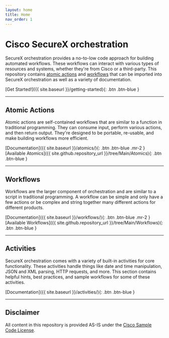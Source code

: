 ```yaml
---
layout: home
title: Home
nav_order: 1
---
```


# Cisco SecureX orchestration
SecureX orchestration provides a no-to-low code approach for building automated workflows. These workflows can interact with various types of resources and systems, whether they're from Cisco or a third-party. This repository contains [atomic actions](#atomic-actions) and [workflows](#workflows) that can be imported into SecureX orchestration as well as a variety of documentation.

[Get Started!]({{ site.baseurl }}/getting-started){: .btn .btn-blue }

---

## Atomic Actions
Atomic actions are self-contained workflows that are similar to a function in traditional programming. They can consume input, perform various actions, and then return output. They're designed to be portable, re-usable, and make building workflows more efficient.

[Documentation]({{ site.baseurl }}/atomics/){: .btn .btn-blue .mr-2 } [Available Atomics]({{ site.github.repository_url }}/tree/Main/Atomics){: .btn .btn-blue }

---

## Workflows
Workflows are the larger component of orchestration and are similar to a script in traditional programming. A workflow can be simple and only have a few actions or be complex and string together many different actions for different products.

[Documentation]({{ site.baseurl }}/workflows/){: .btn .btn-blue .mr-2 } [Available Workflows]({{ site.github.repository_url }}/tree/Main/Workflows){: .btn .btn-blue }

---

## Activities
SecureX orchestration comes with a variety of built-in activities for core functionality. These activities handle things like date and time manipulation, JSON and XML parsing, HTTP requests, and more. This section contains helpful hints, best practices, and sample workflows for some of these activities.

[Documentation]({{ site.baseurl }}/activities/){: .btn .btn-blue }

---

## Disclaimer
All content in this repository is provided AS-IS under the [Cisco Sample Code License](https://github.com/CiscoSecurity/sxo-05-security-workflows/blob/Main/LICENSE.md).

